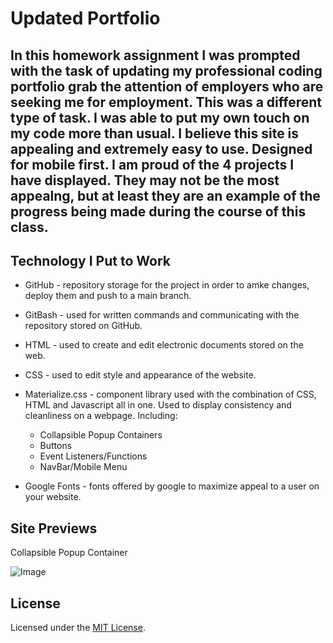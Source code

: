 # Updated Portfolio

## In this homework assignment I was prompted with the task of updating my professional coding portfolio grab the attention of employers who are seeking me for employment. This was a different type of task. I was able to put my own touch on my code more than usual. I believe this site is appealing and extremely easy to use. Designed for mobile first. I am proud of the 4 projects I have displayed. They may not be the most appealng, but at least they are an example of the progress being made during the course of this class.

## Technology I Put to Work
- GitHub - repository storage for the project in order to amke changes, deploy them and push to a main branch. 

- GitBash - used for written commands and communicating with the repository stored on GitHub.

- HTML - used to create and edit electronic documents stored on the web.

- CSS - used to edit style and appearance of the website.

- Materialize.css - component library used with the combination of CSS, HTML and Javascript all in one. Used to display consistency and cleanliness on a webpage. Including:
    - Collapsible Popup Containers
    - Buttons
    - Event Listeners/Functions
    - NavBar/Mobile Menu


- Google Fonts - fonts offered by google to maximize appeal to a user on your website.

## Site Previews

Collapsible Popup Container

![Image](assets/images/collapsible.gif)




## License

Licensed under the [MIT License](LICENSE).
